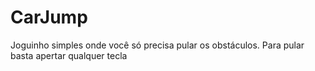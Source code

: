 # CarJump
Joguinho simples onde você só precisa pular os obstáculos. Para pular basta apertar qualquer tecla
